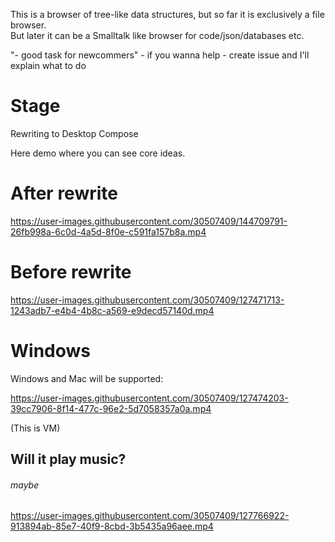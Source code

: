 This is a browser of tree-like data structures, but so far it is exclusively a file browser.  
But later it can be a Smalltalk like browser for code/json/databases etc.

"- good task for newcommers" - if you wanna help - create issue and I'll explain what to do
# Stage
Rewriting to Desktop Compose

Here demo where you can see core ideas.  
# After rewrite

https://user-images.githubusercontent.com/30507409/144709791-26fb998a-6c0d-4a5d-8f0e-c591fa157b8a.mp4

# Before rewrite


https://user-images.githubusercontent.com/30507409/127471713-1243adb7-e4b4-4b8c-a569-e9decd57140d.mp4
  
# Windows
Windows and Mac will be supported:  

  

https://user-images.githubusercontent.com/30507409/127474203-39cc7906-8f14-477c-96e2-5d7058357a0a.mp4

(This is VM)
  
## Will it play music?
###### maybe


https://user-images.githubusercontent.com/30507409/127766922-913894ab-85e7-40f9-8cbd-3b5435a96aee.mp4

